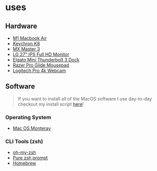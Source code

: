 # uses

## Hardware

- [M1 Macbook Air](https://www.apple.com/macbook-air/)
- [Keychron K8](https://www.keychron.com/products/keychron-k8-tenkeyless-wireless-mechanical-keyboard?variant=32018252857433)
- [MX Master 3](https://www.logitech.com/en-us/products/mice/mx-master-3.910-005647.html)
- [LG 27" IPS Full HD Monitor](https://www.bhphotovideo.com/c/product/1488319-REG/lg_27bl650c_b_bl650c_b_27_class_full.html/?ap=y&ap=y&smp=y&smp=y&lsft=BI%3A514&gclid=Cj0KCQiAgP6PBhDmARIsAPWMq6kMgqIr2VVLNuHD01BRSRccyRhnkxr5BnfJETJhqaUOfe9QeHwf8nIaAoS1EALw_wcB) 
- [Elgato Mini Thunderbolt 3 Dock](https://www.elgato.com/en/dock/thunderbolt-3-mini)
- [Razer Pro Glide Mousepad](https://www.razer.com/gaming-mouse-mats/razer-pro-glide/RZ02-03331500-R3M1)
- [Logitech Pro 4k Webcam]()


## Software

> If you want to install all of the MacOS software I use day-to-day checkout my install script [here]()!

### Operating System

- [Mac OS Monteray](https://www.apple.com/macos/monterey/)

### CLI Tools (zsh)

- [oh-my-zsh](https://ohmyz.sh/)
- [Pure zsh prompt](https://github.com/sindresorhus/pure)
- [Homebrew](https://brew.sh/)

